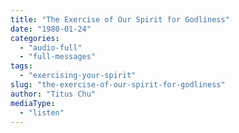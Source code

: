 ```yaml
---
title: "The Exercise of Our Spirit for Godliness"
date: "1980-01-24"
categories: 
  - "audio-full"
  - "full-messages"
tags: 
  - "exercising-your-spirit"
slug: "the-exercise-of-our-spirit-for-godliness"
author: "Titus Chu"
mediaType: 
  - "listen"
---
```



